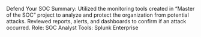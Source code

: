 
Defend Your SOC 
Summary: Utilized the monitoring tools created in “Master of the SOC” project to analyze and protect the organization from potential attacks. Reviewed reports, alerts, and dashboards to confirm if an attack occurred. 
Role: SOC Analyst
Tools: Splunk Enterprise
